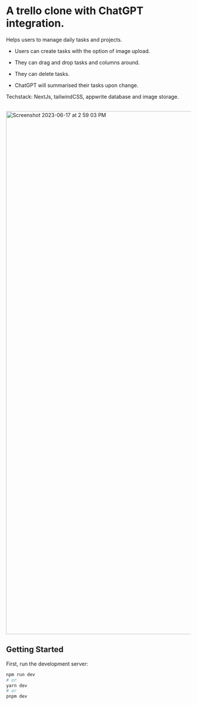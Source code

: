 # A trello clone with ChatGPT integration.

Helps users to manage daily tasks and projects. 

* Users can create tasks with the option of image upload. 

* They can drag and drop tasks and columns around. 

* They can delete tasks. 

* ChatGPT will summarised their tasks upon change.


Techstack: NextJs, tailwindCSS, appwrite database and image storage.

<br/>

<img width="1422" alt="Screenshot 2023-06-17 at 2 59 03 PM" src="https://github.com/wenghaishi/trello-clone-NextJS/assets/74546450/27f7b533-722a-4f41-a8e0-832cc05231be">


## Getting Started

First, run the development server:

```bash
npm run dev
# or
yarn dev
# or
pnpm dev
```

